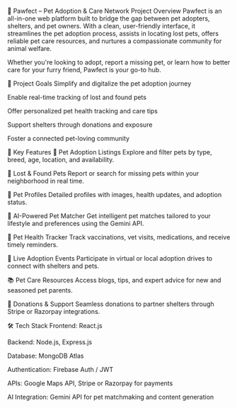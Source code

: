 🐾 Pawfect – Pet Adoption & Care Network
Project Overview
Pawfect is an all-in-one web platform built to bridge the gap between pet adopters, shelters, and pet owners. With a clean, user-friendly interface, it streamlines the pet adoption process, assists in locating lost pets, offers reliable pet care resources, and nurtures a compassionate community for animal welfare.

Whether you're looking to adopt, report a missing pet, or learn how to better care for your furry friend, Pawfect is your go-to hub.

🎯 Project Goals
Simplify and digitalize the pet adoption journey

Enable real-time tracking of lost and found pets

Offer personalized pet health tracking and care tips

Support shelters through donations and exposure

Foster a connected pet-loving community

🔑 Key Features
🐶 Pet Adoption Listings
Explore and filter pets by type, breed, age, location, and availability.

📍 Lost & Found Pets
Report or search for missing pets within your neighborhood in real time.

📄 Pet Profiles
Detailed profiles with images, health updates, and adoption status.

🤖 AI-Powered Pet Matcher
Get intelligent pet matches tailored to your lifestyle and preferences using the Gemini API.

📅 Pet Health Tracker
Track vaccinations, vet visits, medications, and receive timely reminders.

🎉 Live Adoption Events
Participate in virtual or local adoption drives to connect with shelters and pets.

📚 Pet Care Resources
Access blogs, tips, and expert advice for new and seasoned pet parents.

💝 Donations & Support
Seamless donations to partner shelters through Stripe or Razorpay integrations.

🛠 Tech Stack
Frontend: React.js

Backend: Node.js, Express.js

Database: MongoDB Atlas

Authentication: Firebase Auth / JWT

APIs: Google Maps API, Stripe or Razorpay for payments

AI Integration: Gemini API for pet matchmaking and content generation

